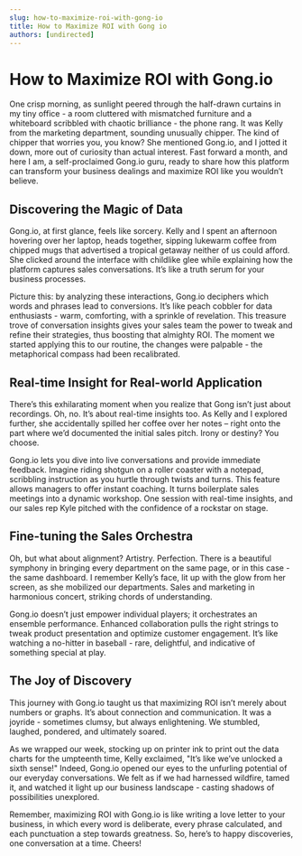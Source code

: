 ```yaml
---
slug: how-to-maximize-roi-with-gong-io
title: How to Maximize ROI with Gong io
authors: [undirected]
---
```


# How to Maximize ROI with Gong.io

One crisp morning, as sunlight peered through the half-drawn curtains in my tiny office - a room cluttered with mismatched furniture and a whiteboard scribbled with chaotic brilliance - the phone rang. It was Kelly from the marketing department, sounding unusually chipper. The kind of chipper that worries you, you know? She mentioned Gong.io, and I jotted it down, more out of curiosity than actual interest. Fast forward a month, and here I am, a self-proclaimed Gong.io guru, ready to share how this platform can transform your business dealings and maximize ROI like you wouldn’t believe.

## Discovering the Magic of Data

Gong.io, at first glance, feels like sorcery. Kelly and I spent an afternoon hovering over her laptop, heads together, sipping lukewarm coffee from chipped mugs that advertised a tropical getaway neither of us could afford. She clicked around the interface with childlike glee while explaining how the platform captures sales conversations. It’s like a truth serum for your business processes.

Picture this: by analyzing these interactions, Gong.io deciphers which words and phrases lead to conversions. It’s like peach cobbler for data enthusiasts - warm, comforting, with a sprinkle of revelation. This treasure trove of conversation insights gives your sales team the power to tweak and refine their strategies, thus boosting that almighty ROI. The moment we started applying this to our routine, the changes were palpable - the metaphorical compass had been recalibrated.

## Real-time Insight for Real-world Application

There’s this exhilarating moment when you realize that Gong isn’t just about recordings. Oh, no. It’s about real-time insights too. As Kelly and I explored further, she accidentally spilled her coffee over her notes – right onto the part where we’d documented the initial sales pitch. Irony or destiny? You choose.

Gong.io lets you dive into live conversations and provide immediate feedback. Imagine riding shotgun on a roller coaster with a notepad, scribbling instruction as you hurtle through twists and turns. This feature allows managers to offer instant coaching. It turns boilerplate sales meetings into a dynamic workshop. One session with real-time insights, and our sales rep Kyle pitched with the confidence of a rockstar on stage.

## Fine-tuning the Sales Orchestra

Oh, but what about alignment? Artistry. Perfection. There is a beautiful symphony in bringing every department on the same page, or in this case - the same dashboard. I remember Kelly’s face, lit up with the glow from her screen, as she mobilized our departments. Sales and marketing in harmonious concert, striking chords of understanding.

Gong.io doesn’t just empower individual players; it orchestrates an ensemble performance. Enhanced collaboration pulls the right strings to tweak product presentation and optimize customer engagement. It’s like watching a no-hitter in baseball - rare, delightful, and indicative of something special at play.

## The Joy of Discovery

This journey with Gong.io taught us that maximizing ROI isn’t merely about numbers or graphs. It’s about connection and communication. It was a joyride - sometimes clumsy, but always enlightening. We stumbled, laughed, pondered, and ultimately soared.

As we wrapped our week, stocking up on printer ink to print out the data charts for the umpteenth time, Kelly exclaimed, "It’s like we’ve unlocked a sixth sense!" Indeed, Gong.io opened our eyes to the unfurling potential of our everyday conversations. We felt as if we had harnessed wildfire, tamed it, and watched it light up our business landscape - casting shadows of possibilities unexplored.

Remember, maximizing ROI with Gong.io is like writing a love letter to your business, in which every word is deliberate, every phrase calculated, and each punctuation a step towards greatness. So, here’s to happy discoveries, one conversation at a time. Cheers!